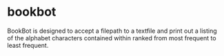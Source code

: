 # bookbot

BookBot is designed to accept a filepath to a textfile and print out a listing of the alphabet characters contained within ranked from most frequent to least frequent.